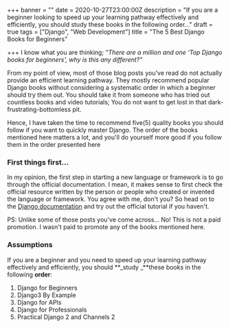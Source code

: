 +++
banner = ""
date = 2020-10-27T23:00:00Z
description = "If you are a beginner looking to speed up your learning pathway effectively and efficiently, you should study these books in the following order..."
draft = true
tags = ["Django", "Web Development"]
title = "The 5 Best Django Books for Beginners"

+++
I know what you are thinking; _"There are a million and one 'Top Django books for beginners', why is this any different?"_

From my point of view, most of those blog posts you've read do not actually provide an efficient learning pathway. They mostly recommend popular Django books without considering a systematic order in which a beginner should try them out. You should take it from someone who has tried out countless books and video tutorials; You do not want to get lost in that dark-frustrating-bottomless pit. 

Hence, I have taken the time to recommend five(5) quality books you should follow if you want to quickly master Django. The order of the books mentioned here matters a lot, and you'll do yourself more good if you follow them in the order presented here

### First things first...

In my opinion, the first step in starting a new language or framework is to go through the official documentation. I mean, it makes sense to first check the official resource written by the person or people who created or invented the language or framework. You agree with me, don't you? So head on to the [Django documentation](https://docs.djangoproject.com/en/3.1/intro/) and try out the official tutorial if you haven't.

PS: Unlike some of those posts you've come across... No! This is not a paid promotion. I wasn't paid to promote any of the books mentioned here.

### Assumptions

If you are a beginner and you need to speed up your learning pathway effectively and efficiently, you should **_study _**these books in the following **order**:

1. Django for Beginners
2. Django3 By Example
3. Django for APIs
4. Django for Professionals
5. Practical Django 2 and Channels 2